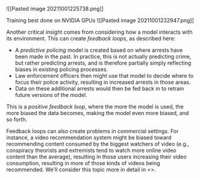 ![[Pasted image 20211001225738.png]]

Training best done on NVIDIA GPUs
![[Pasted image 20211001232947.png]]

Another critical insight comes from considering how a model interacts with its environment. This can create _feedback loops_, as described here:

-   A _predictive policing_ model is created based on where arrests have been made in the past. In practice, this is not actually predicting crime, but rather predicting arrests, and is therefore partially simply reflecting biases in existing policing processes.
-   Law enforcement officers then might use that model to decide where to focus their police activity, resulting in increased arrests in those areas.
-   Data on these additional arrests would then be fed back in to retrain future versions of the model.

This is a _positive feedback loop_, where the more the model is used, the more biased the data becomes, making the model even more biased, and so forth.

Feedback loops can also create problems in commercial settings. For instance, a video recommendation system might be biased toward recommending content consumed by the biggest watchers of video (e.g., conspiracy theorists and extremists tend to watch more online video content than the average), resulting in those users increasing their video consumption, resulting in more of those kinds of videos being recommended. We'll consider this topic more in detail in <>.